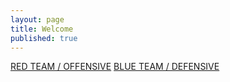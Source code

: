 ```yaml
---
layout: page
title: Welcome
published: true
---
```


[RED TEAM / OFFENSIVE](https://library.panic.com/general/ssh-keys/)
[BLUE TEAM / DEFENSIVE](https://code.visualstudio.com/docs/editor/github)
